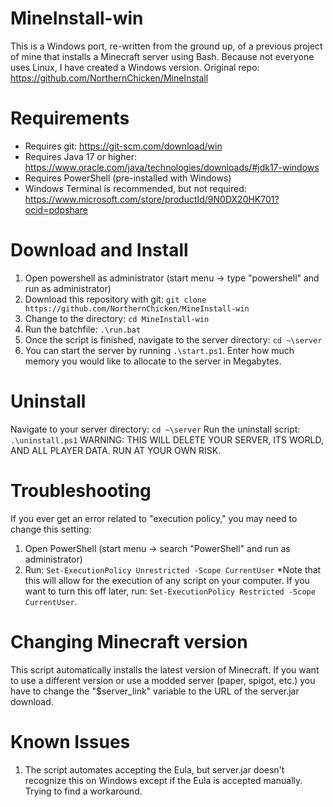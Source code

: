# MineInstall-win
This is a Windows port, re-written from the ground up, of a previous project of mine that installs a Minecraft server using Bash. Because not everyone uses Linux, I have created a Windows version.
Original repo: https://github.com/NorthernChicken/MineInstall

# Requirements
* Requires git: https://git-scm.com/download/win
* Requires Java 17 or higher: https://www.oracle.com/java/technologies/downloads/#jdk17-windows
* Requires PowerShell (pre-installed with Windows)
* Windows Terminal is recommended, but not required: https://www.microsoft.com/store/productId/9N0DX20HK701?ocid=pdpshare

# Download and Install
1. Open powershell as administrator (start menu -> type "powershell" and run as administrator)
2. Download this repository with git: ```git clone https://github.com/NorthernChicken/MineInstall-win```
3. Change to the directory: ```cd MineInstall-win```
4. Run the batchfile: ```.\run.bat```
5. Once the script is finished, navigate to the server directory: ```cd ~\server```
6. You can start the server by running ```.\start.ps1```. Enter how much memory you would like to allocate to the server in Megabytes.

# Uninstall
Navigate to your server directory: ```cd ~\server```
Run the uninstall script: ```.\uninstall.ps1``` WARNING: THIS WILL DELETE YOUR SERVER, ITS WORLD, AND ALL PLAYER DATA. RUN AT YOUR OWN RISK.

# Troubleshooting
If you ever get an error related to "execution policy," you may need to change this setting:
1. Open PowerShell (start menu -> search "PowerShell" and run as administrator)
2. Run: ```Set-ExecutionPolicy Unrestricted -Scope CurrentUser```
*Note that this will allow for the execution of any script on your computer. If you want to turn this off later, run: ```Set-ExecutionPolicy Restricted -Scope CurrentUser```.

# Changing Minecraft version
This script automatically installs the latest version of Minecraft. If you want to use a different version or use a modded server (paper, spigot, etc.) you have to change the "$server_link" variable to the URL of the server.jar download.

# Known Issues
1. The script automates accepting the Eula, but server.jar doesn't recognize this on Windows except if the Eula is accepted manually. Trying to find a workaround.
